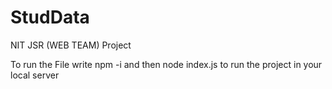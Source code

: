 # StudData
NIT JSR (WEB TEAM) Project

To run the File write 
npm -i 
and then node index.js to run the project in your local server
